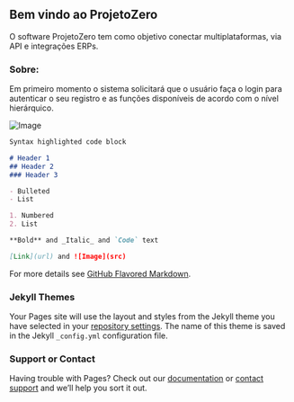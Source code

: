 ## Bem vindo ao ProjetoZero

O software ProjetoZero tem como objetivo conectar multiplataformas, via API e integrações ERPs.


### Sobre: 

Em primeiro momento o sistema solicitará que o usuário faça o login para autenticar o seu registro e as funções disponíveis de acordo com o nível hierárquico.



![Image](C:\Users\JHOW\source\repos\ProMail\ProjetoZero\ProjetoZero\teste\Icones\LoginImg.png)



```markdown
Syntax highlighted code block

# Header 1
## Header 2
### Header 3

- Bulleted
- List

1. Numbered
2. List

**Bold** and _Italic_ and `Code` text

[Link](url) and ![Image](src)
```

For more details see [GitHub Flavored Markdown](https://guides.github.com/features/mastering-markdown/).

### Jekyll Themes

Your Pages site will use the layout and styles from the Jekyll theme you have selected in your [repository settings](https://github.com/JhonkBR/ProjetoZero/settings). The name of this theme is saved in the Jekyll `_config.yml` configuration file.

### Support or Contact

Having trouble with Pages? Check out our [documentation](https://help.github.com/categories/github-pages-basics/) or [contact support](https://github.com/contact) and we’ll help you sort it out.
